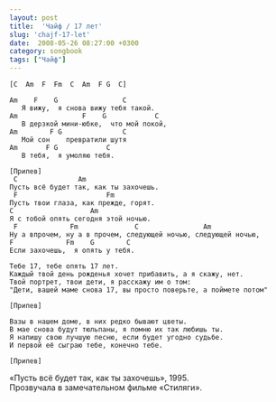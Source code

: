 ```yaml
---
layout: post
title:  'Чайф / 17 лет'
slug: 'chajf-17-let'
date:  2008-05-26 08:27:00 +0300
category: songbook
tags: ["Чайф"]
---
```


	[C  Am  F  Fm  C  Am  F G  C]
	
	Am    F    G                C
	   Я вижу,  я снова вижу тебя такой.
	Am                F    G            C
	   В дерзкой мини-юбке,  что мой покой,
	Am        F G               C
	   Мой сон    превратили шутя
	Am       F G            C
	   В тебя,  я умоляю тебя.
	
	[Припев]
	 C               Am
	Пусть всё будет так, как ты захочешь.
	 F                      Fm
	Пусть твои глаза, как прежде, горят.
	C                   Am
	Я с тобой опять сегодня этой ночью.
	 F             Fm              C                Am
	Ну а впрочем, ну а в прочем, следующей ночью, следующей ночью,
	F             Fm    G        C
	Если захочешь,  я опять у тебя.
	
	Тебе 17, тебе опять 17 лет.
	Каждый твой день рожденья хочет прибавить, а я скажу, нет.
	Твой портрет, твои дети, я расскажу им о том:
	"Дети, вашей маме снова 17, вы просто поверьте, а поймете потом"
	
	[Припев]
	
	Вазы в нашем доме, в них редко бывают цветы.
	В мае снова будут тюльпаны, я помню их так любишь ты.
	Я напишу свою лучшую песню, если будет угодно судьбе.
	И первой её сыграю тебе, конечно тебе.
	
	[Припев]

«Пусть всё будет так, как ты захочешь», 1995.  
Прозвучала в замечательном фильме «Стиляги».

